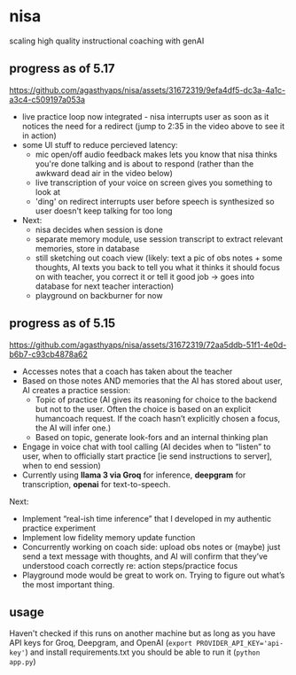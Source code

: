 # nisa

scaling high quality instructional coaching with genAI


## progress as of 5.17


https://github.com/agasthyaps/nisa/assets/31672319/9efa4df5-dc3a-4a1c-a3c4-c509197a053a

- live practice loop now integrated - nisa interrupts user as soon as it notices the need for a redirect (jump to 2:35 in the video above to see it in action)
- some UI stuff to reduce percieved latency:
    - mic open/off audio feedback makes lets you know that nisa thinks you're done talking and is about to respond (rather than the awkward dead air in the video below)
    - live transcription of your voice on screen gives you something to look at
    - 'ding' on redirect interrupts user before speech is synthesized so user doesn't keep talking for too long
- Next:
    - nisa decides when session is done
    - separate memory module, use session transcript to extract relevant memories, store in database
    - still sketching out coach view (likely: text a pic of obs notes + some thoughts, AI texts you back to tell you what it thinks it should focus on with teacher, you correct it or tell it good job -> goes into database for next teacher interaction)
    - playground on backburner for now

## progress as of 5.15



https://github.com/agasthyaps/nisa/assets/31672319/72aa5ddb-51f1-4e0d-b6b7-c93cb4878a62



- Accesses notes that a coach has taken about the teacher
- Based on those notes AND memories that the AI has stored about user, AI creates a practice session:
    -  Topic of practice (AI gives its reasoning for choice to the backend but not to the user. Often the choice is based on an explicit humancoach request. If the coach hasn’t explicitly chosen a focus, the AI will infer one.)
    - Based on topic, generate look-fors and an internal thinking plan
- Engage in voice chat with tool calling (AI decides when to “listen” to user, when to officially start practice [ie send instructions to server], when to end session)
- Currently using **llama 3 via Groq** for inference, **deepgram** for transcription, **openai** for text-to-speech.


Next:

- Implement “real-ish time inference” that I developed in my authentic practice experiment
- Implement low fidelity memory update function
- Concurrently working on coach side: upload obs notes or (maybe) just send a text message with thoughts, and AI will confirm that they’ve understood coach correctly re: action steps/practice focus
- Playground mode would be great to work on. Trying to figure out what’s the most important thing.

## usage

Haven't checked if this runs on another machine but as long as you have API keys for Groq, Deepgram, and OpenAI (`export PROVIDER_API_KEY='api-key'`) and install requirements.txt you should be able to run it (`python app.py`)
